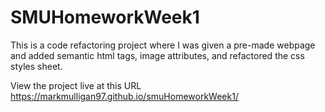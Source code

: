 # SMUHomeworkWeek1

This is a code refactoring project where I was given a pre-made webpage and added semantic html tags, image attributes, and refactored the css styles sheet. 

View the project live at this URL https://markmulligan97.github.io/smuHomeworkWeek1/